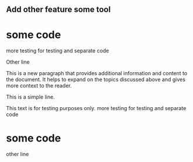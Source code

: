 ## Add other feature some tool
# some code
more testing for testing and separate code

Other line

This is a new paragraph that provides additional information and content to the document. It helps to expand on the topics discussed above and gives more context to the reader.

This is a simple line.

This text is for testing purposes only.
more testing for testing and separate code

# some code

other line